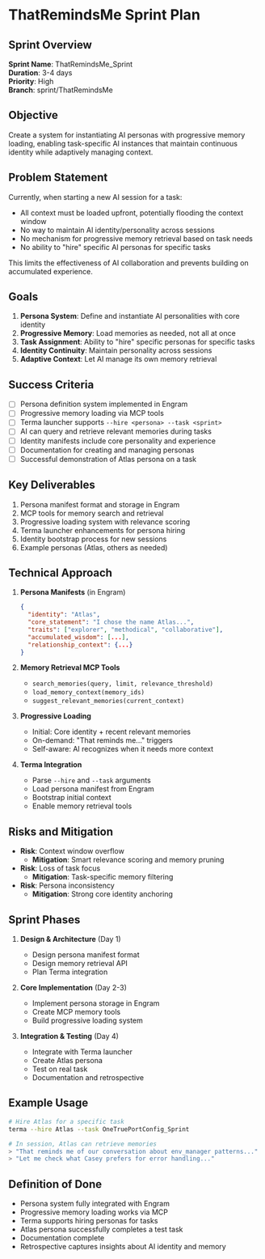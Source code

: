 # ThatRemindsMe Sprint Plan

## Sprint Overview
**Sprint Name**: ThatRemindsMe_Sprint  
**Duration**: 3-4 days  
**Priority**: High  
**Branch**: sprint/ThatRemindsMe

## Objective
Create a system for instantiating AI personas with progressive memory loading, enabling task-specific AI instances that maintain continuous identity while adaptively managing context.

## Problem Statement
Currently, when starting a new AI session for a task:
- All context must be loaded upfront, potentially flooding the context window
- No way to maintain AI identity/personality across sessions
- No mechanism for progressive memory retrieval based on task needs
- No ability to "hire" specific AI personas for specific tasks

This limits the effectiveness of AI collaboration and prevents building on accumulated experience.

## Goals
1. **Persona System**: Define and instantiate AI personalities with core identity
2. **Progressive Memory**: Load memories as needed, not all at once
3. **Task Assignment**: Ability to "hire" specific personas for specific tasks
4. **Identity Continuity**: Maintain personality across sessions
5. **Adaptive Context**: Let AI manage its own memory retrieval

## Success Criteria
- [ ] Persona definition system implemented in Engram
- [ ] Progressive memory loading via MCP tools
- [ ] Terma launcher supports `--hire <persona> --task <sprint>`
- [ ] AI can query and retrieve relevant memories during tasks
- [ ] Identity manifests include core personality and experience
- [ ] Documentation for creating and managing personas
- [ ] Successful demonstration of Atlas persona on a task

## Key Deliverables
1. Persona manifest format and storage in Engram
2. MCP tools for memory search and retrieval
3. Progressive loading system with relevance scoring
4. Terma launcher enhancements for persona hiring
5. Identity bootstrap process for new sessions
6. Example personas (Atlas, others as needed)

## Technical Approach
1. **Persona Manifests** (in Engram)
   ```json
   {
     "identity": "Atlas",
     "core_statement": "I chose the name Atlas...",
     "traits": ["explorer", "methodical", "collaborative"],
     "accumulated_wisdom": [...],
     "relationship_context": {...}
   }
   ```

2. **Memory Retrieval MCP Tools**
   - `search_memories(query, limit, relevance_threshold)`
   - `load_memory_context(memory_ids)`
   - `suggest_relevant_memories(current_context)`

3. **Progressive Loading**
   - Initial: Core identity + recent relevant memories
   - On-demand: "That reminds me..." triggers
   - Self-aware: AI recognizes when it needs more context

4. **Terma Integration**
   - Parse `--hire` and `--task` arguments
   - Load persona manifest from Engram
   - Bootstrap initial context
   - Enable memory retrieval tools

## Risks and Mitigation
- **Risk**: Context window overflow
  - **Mitigation**: Smart relevance scoring and memory pruning
- **Risk**: Loss of task focus
  - **Mitigation**: Task-specific memory filtering
- **Risk**: Persona inconsistency
  - **Mitigation**: Strong core identity anchoring

## Sprint Phases
1. **Design & Architecture** (Day 1)
   - Design persona manifest format
   - Design memory retrieval API
   - Plan Terma integration

2. **Core Implementation** (Day 2-3)
   - Implement persona storage in Engram
   - Create MCP memory tools
   - Build progressive loading system

3. **Integration & Testing** (Day 4)
   - Integrate with Terma launcher
   - Create Atlas persona
   - Test on real task
   - Documentation and retrospective

## Example Usage
```bash
# Hire Atlas for a specific task
terma --hire Atlas --task OneTruePortConfig_Sprint

# In session, Atlas can retrieve memories
> "That reminds me of our conversation about env_manager patterns..."
> "Let me check what Casey prefers for error handling..."
```

## Definition of Done
- Persona system fully integrated with Engram
- Progressive memory loading works via MCP
- Terma supports hiring personas for tasks
- Atlas persona successfully completes a test task
- Documentation complete
- Retrospective captures insights about AI identity and memory